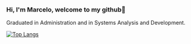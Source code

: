 ### Hi, I'm Marcelo, welcome to my github👋

Graduated in Administration and in Systems Analysis and Development.

[![Top Langs](https://github-readme-stats.vercel.app/api/top-langs/?username=marcelocezario&layout=compact&exclude_repo=ecommerce-php,arquitetura-software,asp-net-up-2018)](https://github.com/marcelocezario/github-readme-stats)
